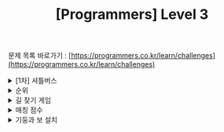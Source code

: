 ﻿---
toc: true
title:  "[Programmers] Level 3"
last_modified_at:   2020-10-20
categories : PS2020
excerpt: "5주차"
image: "/images/programmers.png"
sitemap :
  changefreq : weekly
  priority : 1.0
use_math: true
---
문제 목록 바로가기 : [https://programmers.co.kr/learn/challenges](https://programmers.co.kr/learn/challenges)<br>

<!-- [1차] 셔틀버스 -->
<details>
<summary>[1차] 셔틀버스</summary>
<div markdown="1">
Link : [https://programmers.co.kr/learn/courses/30/lessons/17678](https://programmers.co.kr/learn/courses/30/lessons/17678)<br>

### solution
<script src="https://gist.github.com/yooniversal/5b061d7dd2ae191626320cee12a04caf.js"></script>

구현 문제다.<br>
버스 운행 시작 시각이 09:00이므로 `n`, `t`을 가지고 각 버스가 언제 출발하는지 알 수 있다.<br>
사람들이 줄을 서기 시작하는 시각(`timetable`)이 버스 A의 출발 시각보다 같거나 작을 경우 버스에 탑승할 수 있다.<br>
그러므로 n번째 버스에 들어갈 수 있는 사람들(`person`)을 `wait[n]`에 넣어준다.<br>
버스가 수용 가능한 최댓값은 `m`이므로 `wait[n]`의 크기가 `m`보다 크면 들어가지 못한 사람을 `wait[n+1]`에 담아준다.<br>
마지막 버스에 도착했을 때 `wait[final]`의 크기가 `m`보다 작으면 버스의 도착 시간을,<br>
그렇지 않으면 `wait[final]`에 시간 순으로 `m`번째에 있는 사람보다 1분만큼 뺀 시간을 반환하도록 한다.

</div>
</details>

<!-- 순위 -->
<details>
<summary>순위</summary>
<div markdown="1">
Link : [https://programmers.co.kr/learn/courses/30/lessons/49191](https://programmers.co.kr/learn/courses/30/lessons/49191)<br>

### solution
<script src="https://gist.github.com/yooniversal/8798a3014f652242b057df48c6cb3418.js"></script>

**플로이드 와샬**로 풀 수 있다.<br>
A가 B를 이긴다고 할 때 A에서 B로가는 간선의 가중치를 1로 설정해준 후<br>
플로이드 와샬로 돌려 모든 점으로의 최소 거리를 구해준다.<br>
이후엔 이웃으로부터 도달 가능한지 또는 이웃으로 도달 가능한지 여부를 따져주면 된다.

</div>
</details>

<!-- 길 찾기 게임 -->
<details>
<summary>길 찾기 게임</summary>
<div markdown="1">
Link : [https://programmers.co.kr/learn/courses/30/lessons/42892](https://programmers.co.kr/learn/courses/30/lessons/42892)<br>

### solution
<script src="https://gist.github.com/yooniversal/4a8f82eca82d9bafee43a3d257726913.js"></script>

좌표로 주어지는 모든 노드들을 이진 트리로 연결한 후 전위/후위 순회를 해주는 문제다.<br>
전위/후위 순회는 구현이 굉장히 간단한 편에 속한다. 나같은 경우 이진 트리를 만들어주는데 애먹었다..<br>
좌표만 주어지는데 이걸 부모와 매칭하는 좋은 방법이 뭐가 있는지 떠오르지 않아서 고생했다.<br>
하마터면 투 포인터로 풀어서 쌩고생 할뻔했다. (사실 투 포인터로 풀기 시작했으면 포기했을거 같다)<br>
결론적으로는 `connect()`라는 함수를 통해 연결했는데, 루트를 시작으로 레벨을 타고 내려가는 방식이다.<br>
좌, 우가 자리가 비었으면서 x좌표 대소 비교가 적절하다면 자식으로 넣어주고, 해당되지 않으면 자식으로 내려간다.<br>
이렇게 모든 노드를 이진 트리로 연결했다면 전위/후위 순회를 한 결과를 반환해주면 된다.

</div>
</details>

<!-- 매칭 점수 -->
<details>
<summary>매칭 점수</summary>
<div markdown="1">
Link : [https://programmers.co.kr/learn/courses/30/lessons/42893](https://programmers.co.kr/learn/courses/30/lessons/42893)<br>

### solution
<script src="https://gist.github.com/yooniversal/9377cf6d595302f712f8b791b813201f.js"></script>

프로그래머스에서 구현 문제를 꽤 풀어봤지만 이런 문제는 처음 풀어봤다. 일단 input부터 장난아니다.<br>
html을 input으로 넣을 생각을 하다니 임의로 TC를 만들어볼 엄두가 나지 않았다.<br>
문자열을 탐색해서 적절한 조건을 걸어 필요한 값을 읽어와야 한다. 다른건 다 필요없고 탐색이 관건이다.<br>
파이썬이나 자바로 푼 사람들은 메소드로 꽤 편리하게 푸는거 같던데 나는 찾아봐도 잘 모르겠어서 직접 탐색했다.<br>
그래서인지 코드가 좀 더럽다.. 많이 더럽다.<br>
<br>
풀다보면 반례에 걸리기 쉬운 함정들이 있다. 눈에 잘 보이지 않을 수 있는데 나같은 경우 2가지가 걸렸다.<br>
1. 매칭점수의 최댓값을 취하는 과정에서 받는 변수를 int로 설정하면 안된다. 소수점 때문에 **double**로 해야한다.
2. 웹페이지를 알리는 meta 태그는 **<meta property=...** 로 시작해야 한다. 이 부분에 걸렸을 확률이 높다.

</div>
</details>

<!-- 기둥과 보 설치 -->
<details>
<summary>기둥과 보 설치</summary>
<div markdown="1">
Link : [https://programmers.co.kr/learn/courses/30/lessons/60061](https://programmers.co.kr/learn/courses/30/lessons/60061)<br>

### solution
<script src="https://gist.github.com/yooniversal/caea2c74c40e870dcb11a922838e979c.js"></script>

구현 문젠데 케이스를 생각하기가 까다롭다. 생각한 것보다 되게 오래걸렸다.<br>
설치 가능 조건을 파악하는건 어렵지 않다. 질문에 적힌 1, 2번 규칙에만 충실하게 구현하면 된다.<br>
다만 삭제 가능 조건에 해당되는 케이스를 하나하나 생각하는게 어렵다.<br>
처음엔 구체적인 케이스가 많지 않을거라 생각해 직접 if문으로 적어줬는데 계속 WA를 받았다.<br>
대부분 구현 문제의 장점은 범위가 크지 않아서 약간의 비효율을 감수하는 방법을 택해도 된다는 점이 떠올라서<br>
**먼저 삭제 가능한지 확인하려는 대상을 비활성화한 후** 현재 위치를 포함해 상하좌우, 대각선 총 9칸을 탐색하면서<br>
**해당 칸에 기둥이나 보가 존재할 경우 설치 가능 여부를 체크하도록** 했다.<br>
이렇게 처리하면 구체적인 케이스를 일일이 처리해줄 필요없이 깔끔하게 해결이 가능하다.

</div>
</details>

<script src="https://utteranc.es/client.js"
        repo="yooniversal/blog-comments"
        issue-term="pathname"
        theme="github-light"
        crossorigin="anonymous"
        async>
</script>
